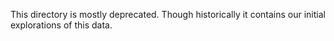 This directory is mostly deprecated. Though historically it contains our initial explorations of this data.

